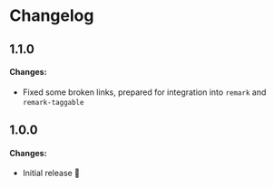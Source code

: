# Changelog

## 1.1.0
#### Changes:
- Fixed some broken links, prepared for integration into `remark` and `remark-taggable`

## 1.0.0
#### Changes:
- Initial release 🎉